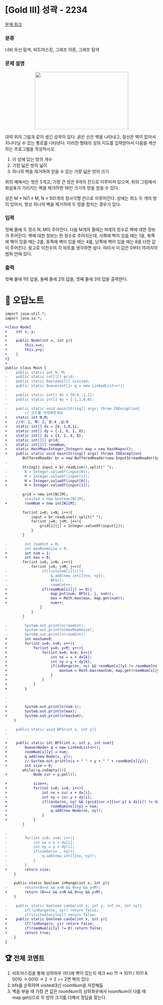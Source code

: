 # [Gold III] 성곽 - 2234 

[문제 링크](https://www.acmicpc.net/problem/2234) 

### 분류

너비 우선 탐색, 비트마스킹, 그래프 이론, 그래프 탐색

### 문제 설명

<p style="text-align: center;"><img alt="" src="https://onlinejudgeimages.s3-ap-northeast-1.amazonaws.com/JudgeOnline/upload/201008/cas.PNG" style="height:189px; width:307px"></p>

<p>대략 위의 그림과 같이 생긴 성곽이 있다. 굵은 선은 벽을 나타내고, 점선은 벽이 없어서 지나다닐 수 있는 통로를 나타낸다. 이러한 형태의 성의 지도를 입력받아서 다음을 계산하는 프로그램을 작성하시오.</p>

<ol>
	<li>이 성에 있는 방의 개수</li>
	<li>가장 넓은 방의 넓이</li>
	<li>하나의 벽을 제거하여 얻을 수 있는 가장 넓은 방의 크기</li>
</ol>

<p>위의 예에서는 방은 5개고, 가장 큰 방은 9개의 칸으로 이루어져 있으며, 위의 그림에서 화살표가 가리키는 벽을 제거하면 16인 크기의 방을 얻을 수 있다.</p>

<p>성은 M × N(1 ≤ M, N ≤ 50)개의 정사각형 칸으로 이루어진다. 성에는 최소 두 개의 방이 있어서, 항상 하나의 벽을 제거하여 두 방을 합치는 경우가 있다.</p>

### 입력 

 <p>첫째 줄에 두 정수 N, M이 주어진다. 다음 M개의 줄에는 N개의 정수로 벽에 대한 정보가 주어진다. 벽에 대한 정보는 한 정수로 주어지는데, 서쪽에 벽이 있을 때는 1을, 북쪽에 벽이 있을 때는 2를, 동쪽에 벽이 있을 때는 4를, 남쪽에 벽이 있을 때는 8을 더한 값이 주어진다. 참고로 이진수의 각 비트를 생각하면 쉽다. 따라서 이 값은 0부터 15까지의 범위 안에 있다.</p>

### 출력 

 <p>첫째 줄에 1의 답을, 둘째 줄에 2의 답을, 셋째 줄에 3의 답을 출력한다.</p>



#  🚀  오답노트 

```diff
import java.util.*;
import java.io.*;

+class Node{
+    int x, y;
+    
+    public Node(int x, int y){
+        this.x=x;
+        this.y=y;
+    }
+}
+
public class Main {
-    public static int N, M;
-    public static int[][] grid;
-    public static boolean[][] visited;
-    public static Queue<int[]> q = new LinkedList<>();
-    
-    public static int[] dx = {0,0,-1,1};
-    public static int[] dy = {-1,1,0,0};
-    
-    public static void main(String[] args) throw IOException{
-        // 코드를 작성해주세요
+    static int N,M;
+    //서: 1, 북: 2, 동:4 ,남:8
+    static int[] dx = {0,-1,0,1};
+    static int[] dy = {-1, 0, 1, 0};
+    static int[] dz = {1, 2, 4, 8};
+    static int[][] grid;
+    static int[][] roomNum;
+    static HashMap<Integer,Integer> map = new HashMap<>();
+    public static void main(String[] args) throws IOException{
        BufferedReader br = new BufferedReader(new InputStreamReader(System.in));
-        
        String[] input = br.readLine().split(" ");
-        N = Integer.valueOf(input[0]);
-        M = Integer.valueOf(input[1]);
+        M = Integer.valueOf(input[0]);
+        N = Integer.valueOf(input[1]);
        
        grid = new int[N][M];
-        visited = new boolean[N][M];
+        roomNum = new int[N][M];
        
        for(int i=0; i<N; i++){
            input = br.readLine().split(" ");
            for(int j=0; j<M; j++){
                grid[i][j] = Integer.valueOf(input[j]);
            }
        }
        
-        int roomCnt = 0;
-        int maxRoomSize = 0;
+        int num = 1;
+        int max = 0;
        for(int i=0; i<N; i++){
            for(int j=0; j<M; j++){
-                if(!visited[i][j]){
-                    q.add(new int[]{nx, ny});
-                    BFS();
-                    roomCnt++;
+                if(roomNum[i][j] == 0){
+                    map.put(num, BFS(i, j, num));
+                    max = Math.max(max, map.get(num));
+                    num++;
                }
            }
        }
        
-        System.out.println(roomCnt);
-        System.out.println(maxRoomSize);
-        System.out.println(roomCnt);
+        int maxSum=0;
+        for(int x=0; x<N; x++){
+            for(int y=0; y<M; y++){
+                for(int k=0; k<4; k++){
+                    int nx = x + dx[k];
+                    int ny = y + dy[k];
+                    if(inRange(nx, ny) && roomNum[x][y] != roomNum[nx][ny]){
+                        maxSum = Math.max(maxSum, map.get(roomNum[x][y]) + map.get(roomNum[nx][ny]));
+                    }
+                }
+            }
+        }
        
-        
-        
+        System.out.println(num-1);
+        System.out.println(max);
+        System.out.println(maxSum);
    }
    
-    public static void BFS(int x, int y){
-        
-        
+    public static int BFS(int x, int y, int num){
+        Queue<Node> q = new LinkedList<>();
+        roomNum[x][y] = num;
+        q.add(new Node(x, y));
+        // System.out.println(x + " " + y + " " + roomNum[x][y]);
+        int size = 0;
        while(!q.isEmpty()){
+            Node cur = q.poll();
            
+            size++;
+            for(int i=0; i<4; i++){
+                int nx = cur.x + dx[i];
+                int ny = cur.y + dy[i];
+                if(canGo(nx, ny) && (grid[cur.x][cur.y] & dz[i]) != dz[i]){
+                    roomNum[nx][ny] = num;
+                    q.add(new Node(nx, ny));
+                }
+            }
        }
        
-        
-        for(int i=0; i<4; i++){
-            int nx = x + dx[i];
-            int ny = y + dy[i];
-            if(canGo(nx , ny)){
-                q.add(new int[]{nx, ny});
-            }
-        }
+        return size;
    }
    
    public static boolean inRange(int x, int y){
-        return(0<=x && x<N && 0<=y && y<M);
+        return (0<=x && x<N && 0<=y && y<M);
    }
    
-    public static boolean canGo(int x, int y, int nx, int ny){
-        if(!inRange(nx, ny)) return false;
-        if(visited[nx][ny]) return false;
+    public static boolean canGo(int x, int y){
+        if(!inRange(x, y)) return false;
+        if(roomNum[x][y] != 0) return false;
+        return true;
    }
}

```


 ## 🏆 전체 코멘트 

1. 비트마스킹을 통해 상하좌우 어디에 벽이 있는지 체크 ex) 11 -> 1011 / 1011 & 0010 -> 0010 -> 2 -> 2 == 2면 벽이 있다.
2. bfs를 순회하며 visited대신 roomNum을 저장해둠
3. 벽을 부술 때 가장 큰 값은 roomNum의 상하좌우에서 roomNum이 다를 때 map.get()으로 두 방의 크기를 더해서 정답을 찾는다.